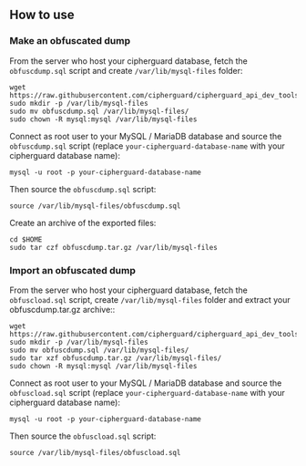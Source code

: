 ## How to use

### Make an obfuscated dump

From the server who host your cipherguard database, fetch the `obfuscdump.sql` script and create `/var/lib/mysql-files` folder:

```
wget https://raw.githubusercontent.com/cipherguard/cipherguard_api_dev_tools/master/scripts/obfuscdump.sql
sudo mkdir -p /var/lib/mysql-files
sudo mv obfuscdump.sql /var/lib/mysql-files/
sudo chown -R mysql:mysql /var/lib/mysql-files
```

Connect as root user to your MySQL / MariaDB database and source the `obfuscdump.sql` script (replace `your-cipherguard-database-name` with your cipherguard database name):

```
mysql -u root -p your-cipherguard-database-name
```

Then source the `obfuscdump.sql` script:

```
source /var/lib/mysql-files/obfuscdump.sql
```

Create an archive of the exported files:

```
cd $HOME
sudo tar czf obfuscdump.tar.gz /var/lib/mysql-files
```

### Import an obfuscated dump


From the server who host your cipherguard database, fetch the `obfuscload.sql` script, create `/var/lib/mysql-files` folder and extract your obfuscdump.tar.gz archive::

```
wget https://raw.githubusercontent.com/cipherguard/cipherguard_api_dev_tools/master/scripts/obfuscload.sql
sudo mkdir -p /var/lib/mysql-files
sudo mv obfuscdump.sql /var/lib/mysql-files/
sudo tar xzf obfuscdump.tar.gz /var/lib/mysql-files/
sudo chown -R mysql:mysql /var/lib/mysql-files
```

Connect as root user to your MySQL / MariaDB database and source the `obfuscload.sql` script (replace `your-cipherguard-database-name` with your cipherguard database name):

```
mysql -u root -p your-cipherguard-database-name
```

Then source the `obfuscload.sql` script:

```
source /var/lib/mysql-files/obfuscload.sql
```

